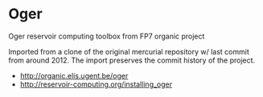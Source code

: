 # Oger
Oger reservoir computing toolbox from FP7 organic project

Imported from a clone of the original mercurial repository w/ last commit from around 2012. The import preserves the commit history of the project.

- http://organic.elis.ugent.be/oger
- http://reservoir-computing.org/installing_oger

